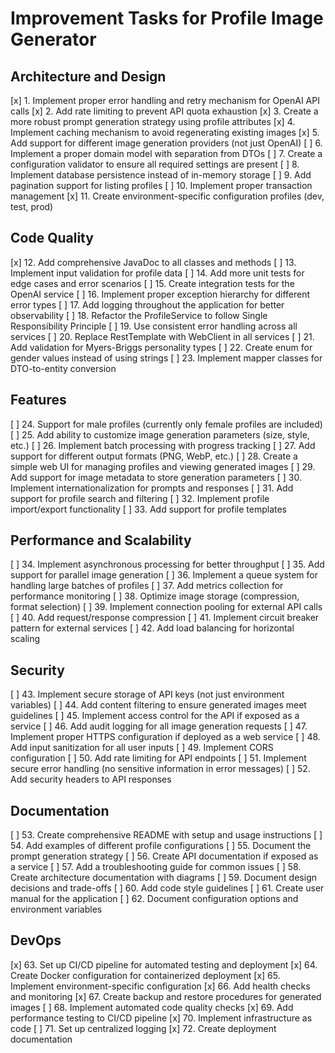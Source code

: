 # Improvement Tasks for Profile Image Generator

## Architecture and Design
[x] 1. Implement proper error handling and retry mechanism for OpenAI API calls
[x] 2. Add rate limiting to prevent API quota exhaustion
[x] 3. Create a more robust prompt generation strategy using profile attributes
[x] 4. Implement caching mechanism to avoid regenerating existing images
[x] 5. Add support for different image generation providers (not just OpenAI)
[ ] 6. Implement a proper domain model with separation from DTOs
[ ] 7. Create a configuration validator to ensure all required settings are present
[ ] 8. Implement database persistence instead of in-memory storage
[ ] 9. Add pagination support for listing profiles
[ ] 10. Implement proper transaction management
[x] 11. Create environment-specific configuration profiles (dev, test, prod)

## Code Quality
[x] 12. Add comprehensive JavaDoc to all classes and methods
[ ] 13. Implement input validation for profile data
[ ] 14. Add more unit tests for edge cases and error scenarios
[ ] 15. Create integration tests for the OpenAI service
[ ] 16. Implement proper exception hierarchy for different error types
[ ] 17. Add logging throughout the application for better observability
[ ] 18. Refactor the ProfileService to follow Single Responsibility Principle
[ ] 19. Use consistent error handling across all services
[ ] 20. Replace RestTemplate with WebClient in all services
[ ] 21. Add validation for Myers-Briggs personality types
[ ] 22. Create enum for gender values instead of using strings
[ ] 23. Implement mapper classes for DTO-to-entity conversion

## Features
[ ] 24. Support for male profiles (currently only female profiles are included)
[ ] 25. Add ability to customize image generation parameters (size, style, etc.)
[ ] 26. Implement batch processing with progress tracking
[ ] 27. Add support for different output formats (PNG, WebP, etc.)
[ ] 28. Create a simple web UI for managing profiles and viewing generated images
[ ] 29. Add support for image metadata to store generation parameters
[ ] 30. Implement internationalization for prompts and responses
[ ] 31. Add support for profile search and filtering
[ ] 32. Implement profile import/export functionality
[ ] 33. Add support for profile templates

## Performance and Scalability
[ ] 34. Implement asynchronous processing for better throughput
[ ] 35. Add support for parallel image generation
[ ] 36. Implement a queue system for handling large batches of profiles
[ ] 37. Add metrics collection for performance monitoring
[ ] 38. Optimize image storage (compression, format selection)
[ ] 39. Implement connection pooling for external API calls
[ ] 40. Add request/response compression
[ ] 41. Implement circuit breaker pattern for external services
[ ] 42. Add load balancing for horizontal scaling

## Security
[ ] 43. Implement secure storage of API keys (not just environment variables)
[ ] 44. Add content filtering to ensure generated images meet guidelines
[ ] 45. Implement access control for the API if exposed as a service
[ ] 46. Add audit logging for all image generation requests
[ ] 47. Implement proper HTTPS configuration if deployed as a web service
[ ] 48. Add input sanitization for all user inputs
[ ] 49. Implement CORS configuration
[ ] 50. Add rate limiting for API endpoints
[ ] 51. Implement secure error handling (no sensitive information in error messages)
[ ] 52. Add security headers to API responses

## Documentation
[ ] 53. Create comprehensive README with setup and usage instructions
[ ] 54. Add examples of different profile configurations
[ ] 55. Document the prompt generation strategy
[ ] 56. Create API documentation if exposed as a service
[ ] 57. Add a troubleshooting guide for common issues
[ ] 58. Create architecture documentation with diagrams
[ ] 59. Document design decisions and trade-offs
[ ] 60. Add code style guidelines
[ ] 61. Create user manual for the application
[ ] 62. Document configuration options and environment variables

## DevOps
[x] 63. Set up CI/CD pipeline for automated testing and deployment
[x] 64. Create Docker configuration for containerized deployment
[x] 65. Implement environment-specific configuration
[x] 66. Add health checks and monitoring
[x] 67. Create backup and restore procedures for generated images
[ ] 68. Implement automated code quality checks
[x] 69. Add performance testing to CI/CD pipeline
[x] 70. Implement infrastructure as code
[ ] 71. Set up centralized logging
[x] 72. Create deployment documentation
